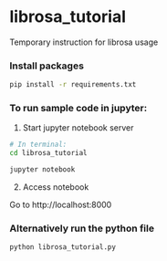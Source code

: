 # librosa_tutorial
Temporary instruction for librosa usage

### Install packages
```bash
pip install -r requirements.txt
```

### To run sample code in jupyter:

1. Start jupyter notebook server

```bash
# In terminal:
cd librosa_tutorial

jupyter notebook
```

2. Access notebook

Go to http://localhost:8000

### Alternatively run the python file

```bash
python librosa_tutorial.py
```